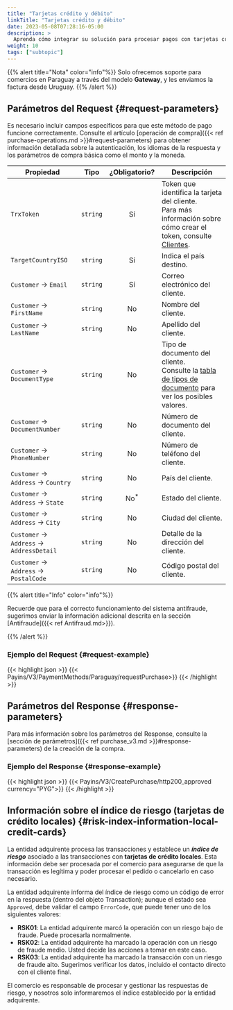 ```yaml
---
title: "Tarjetas crédito y débito"
linkTitle: "Tarjetas crédito y débito"
date: 2023-05-08T07:28:16-05:00
description: >
  Aprenda cómo integrar su solución para procesar pagos con tarjetas crédito o débito.
weight: 10
tags: ["subtopic"]
---
```


{{% alert title="Nota" color="info"%}}
Solo ofrecemos soporte para comercios en Paraguay a través del modelo **Gateway**, y les enviamos la factura desde Uruguay.
{{% /alert %}}

## Parámetros del Request {#request-parameters}
Es necesario incluir campos específicos para que este método de pago funcione correctamente. Consulte el artículo [operación de compra]({{< ref purchase-operations.md >}}#request-parameters) para obtener información detallada sobre la autenticación, los idiomas de la respuesta y los parámetros de compra básica como el monto y la moneda.

| Propiedad | Tipo | ¿Obligatorio? | Descripción |
|---|:-:|:-:|---|
| `TrxToken` | `string` | Sí | Token que identifica la tarjeta del cliente.<br>Para más información sobre cómo crear el token, consulte [Clientes](/es/docs/purchase-workflow/customer-types.html). |
| `TargetCountryISO` | `string` | Sí | Indica el país destino. |
| `Customer` → `Email` | `string` | Sí | Correo electrónico del cliente. |
| `Customer` → `FirstName` | `string` | No | Nombre del cliente. |
| `Customer` → `LastName` | `string` | No | Apellido del cliente. |
| `Customer` → `DocumentType` | `string` | No | Tipo de documento del cliente.<br>Consulte la [tabla de tipos de documento](/es/docs/payment-methods/paraguay.html#document-types) para ver los posibles valores. |
| `Customer` → `DocumentNumber` | `string` | No | Número de documento del cliente. |
| `Customer` → `PhoneNumber` | `string` | No | Número de teléfono del cliente. |
| `Customer` → `Address` → `Country` | `string` | No | País del cliente. |
| `Customer` → `Address` → `State` | `string` | No<sup>*</sup> | Estado del cliente. |
| `Customer` → `Address` → `City` | `string` | No | Ciudad del cliente. |
| `Customer` → `Address` → `AddressDetail` | `string` | No | Detalle de la dirección del cliente. |
| `Customer` → `Address` → `PostalCode` | `string` | No | Código postal del cliente. |

{{% alert title="Info" color="info"%}}

Recuerde que para el correcto funcionamiento del sistema antifraude, sugerimos enviar la información adicional descrita en la sección [Antifraude]({{< ref Antifraud.md>}}).

{{% /alert %}}

### Ejemplo del Request {#request-example}
{{< highlight json >}}
{{< Payins/V3/PaymentMethods/Paraguay/requestPurchase>}}
{{< /highlight >}}


## Parámetros del Response {#response-parameters}
Para más información sobre los parámetros del Response, consulte la [sección de parámetros]({{< ref purchase_v3.md >}}#response-parameters) de la creación de la compra.

### Ejemplo del Response {#response-example}

{{< highlight json >}}
{{< Payins/V3/CreatePurchase/http200_approved currency="PYG">}}
{{< /highlight >}}

## Información sobre el índice de riesgo (tarjetas de crédito locales) {#risk-index-information-local-credit-cards}
La entidad adquirente procesa las transacciones y establece un _**índice de riesgo**_ asociado a las transacciones con **tarjetas de crédito locales**. Esta información debe ser procesada por el comercio para asegurarse de que la transacción es legítima y poder procesar el pedido o cancelarlo en caso necesario.

La entidad adquirente informa del índice de riesgo como un código de error en la respuesta (dentro del objeto Transaction); aunque el estado sea `Approved`, debe validar el campo `ErrorCode`, que puede tener uno de los siguientes valores:

* **RSK01**: La entidad adquirente marcó la operación con un riesgo bajo de fraude. Puede procesarla normalmente.
* **RSK02**: La entidad adquirente ha marcado la operación con un riesgo de fraude medio. Usted decide las acciones a tomar en este caso.
* **RSK03**: La entidad adquirente ha marcado la transacción con un riesgo de fraude alto. Sugerimos verificar los datos, incluido el contacto directo con el cliente final.

El comercio es responsable de procesar y gestionar las respuestas de riesgo, y nosotros solo informaremos el índice establecido por la entidad adquirente.